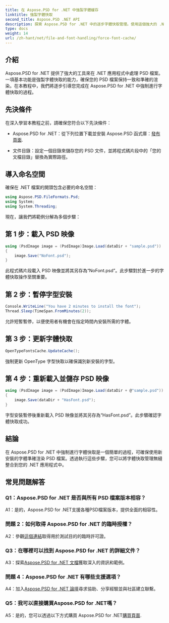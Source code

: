 ```yaml
---
title: 在 Aspose.PSD for .NET 中強製字體緩存
linktitle: 強製字體快取
second_title: Aspose.PSD .NET API
description: 探索 Aspose.PSD for .NET 中的逐步字體快取管理。使用這個強大的 .NET 函式庫確保精確渲染。
type: docs
weight: 14
url: /zh-hant/net/file-and-font-handling/force-font-cache/
---
```

## 介紹

Aspose.PSD for .NET 提供了強大的工具來在 .NET 應用程式中處理 PSD 檔案。一項基本功能是強製字體快取的能力，確保您的 PSD 檔案保持一致和準確的渲染。在本教程中，我們將逐步引導您完成在 Aspose.PSD for .NET 中強制進行字體快取的過程。

## 先決條件

在深入學習本教程之前，請確保您符合以下先決條件：

- Aspose.PSD for .NET：從下列位置下載並安裝 Aspose.PSD 函式庫：[發布頁面](https://releases.aspose.com/psd/net/).

- 文件目錄：設定一個目錄來儲存您的 PSD 文件，並將程式碼片段中的「您的文檔目錄」替換為實際路徑。

## 導入命名空間

確保在 .NET 檔案的開頭包含必要的命名空間：

```csharp
using Aspose.PSD.FileFormats.Psd;
using System;
using System.Threading;
```

現在，讓我們將範例分解為多個步驟：

## 第 1 步：載入 PSD 映像

```csharp
using (PsdImage image = (PsdImage)Image.Load(dataDir + "sample.psd"))
{
    image.Save("NoFont.psd");
}
```

此程式碼片段載入 PSD 映像並將其另存為“NoFont.psd”。此步驟對於進一步的字體快取操作至關重要。

## 第 2 步：暫停字型安裝

```csharp
Console.WriteLine("You have 2 minutes to install the font");
Thread.Sleep(TimeSpan.FromMinutes(2));
```

允許短暫暫停，以便使用者有機會在指定時間內安裝所需的字體。

## 第 3 步：更新字體快取

```csharp
OpenTypeFontsCache.UpdateCache();
```

強制更新 OpenType 字型快取以確保識別新安裝的字型。

## 第 4 步：重新載入並儲存 PSD 映像

```csharp
using (PsdImage image = (PsdImage)Image.Load(dataDir + @"sample.psd"))
{
    image.Save(dataDir + "HasFont.psd");
}
```

字型安裝暫停後重新載入 PSD 映像並將其另存為“HasFont.psd”。此步驟確認字體快取成功。

## 結論

在 Aspose.PSD for .NET 中強制進行字體快取是一個簡單的過程，可確保使用新安裝的字體準確渲染 PSD 檔案。透過執行這些步驟，您可以將字體快取管理無縫整合到您的 .NET 應用程式中。

## 常見問題解答

### Q1：Aspose.PSD for .NET 是否與所有 PSD 檔案版本相容？

A1：是的，Aspose.PSD for .NET支援各種PSD檔案版本，提供全面的相容性。

### 問題 2：如何取得 Aspose.PSD for .NET 的臨時授權？

 A2：參觀[這個連結](https://purchase.aspose.com/temporary-license/)取得用於測試目的的臨時許可證。

### Q3：在哪裡可以找到 Aspose.PSD for .NET 的詳細文件？

 A3：探索[Aspose.PSD for .NET 文檔](https://reference.aspose.com/psd/net/)獲取深入的資訊和範例。

### 問題 4：Aspose.PSD for .NET 有哪些支援選項？

 A4：加入[Aspose.PSD for .NET 論壇](https://forum.aspose.com/c/psd/34)尋求協助、分享經驗並與社區建立聯繫。

### Q5：我可以直接購買Aspose.PSD for .NET嗎？

 A5：是的，您可以透過以下方式購買 Aspose.PSD for .NET[購買頁面](https://purchase.aspose.com/buy).
